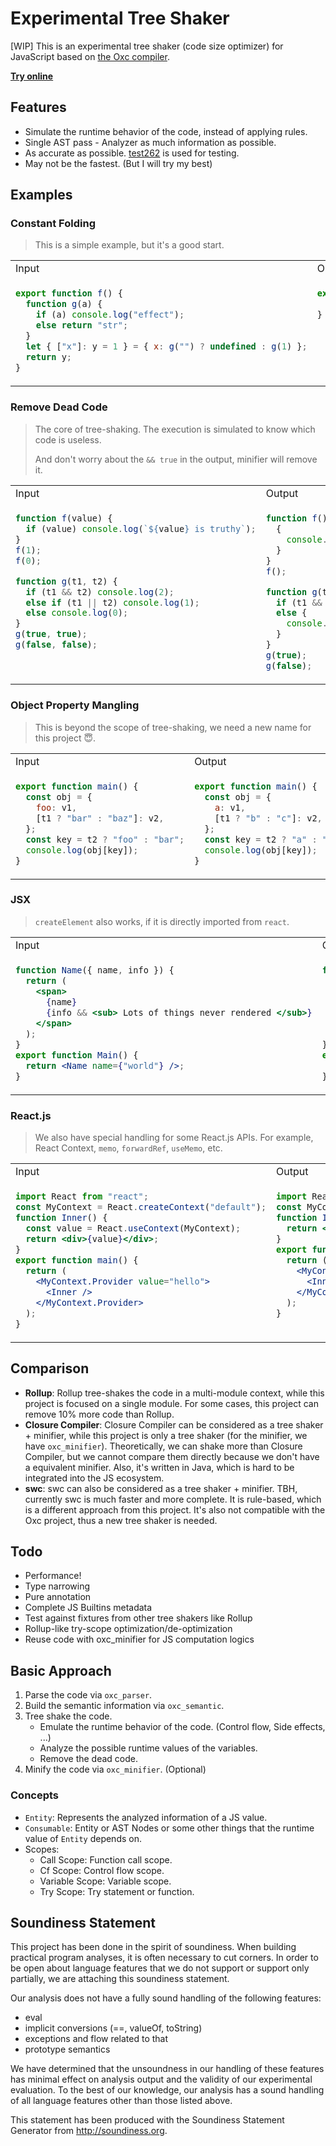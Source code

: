 # Experimental Tree Shaker

\[WIP\] This is an experimental tree shaker (code size optimizer) for JavaScript based on [the Oxc compiler](https://oxc.rs).

[**Try online**](https://kermanx.github.io/tree-shaker/)

## Features

- Simulate the runtime behavior of the code, instead of applying rules.
- Single AST pass - Analyzer as much information as possible.
- As accurate as possible. [test262](https://github.com/tc39/test262) is used for testing.
- May not be the fastest. (But I will try my best)

## Examples

### Constant Folding

> This is a simple example, but it's a good start.

<table><tbody><tr><td width="500px"> Input </td><td width="500px"> Output </td></tr><tr>
<td valign="top">

```js
export function f() {
  function g(a) {
    if (a) console.log("effect");
    else return "str";
  }
  let { ["x"]: y = 1 } = { x: g("") ? undefined : g(1) };
  return y;
}
```

</td><td valign="top">

```js
export function f() {
  return 1;
}
```

</td></tr></tbody></table>

### Remove Dead Code

> The core of tree-shaking. The execution is simulated to know which code is useless.
>
> And don't worry about the `&& true` in the output, minifier will remove it.

<table><tbody><tr><td width="500px"> Input </td><td width="500px"> Output </td></tr><tr>
<td valign="top">

```js
function f(value) {
  if (value) console.log(`${value} is truthy`);
}
f(1);
f(0);

function g(t1, t2) {
  if (t1 && t2) console.log(2);
  else if (t1 || t2) console.log(1);
  else console.log(0);
}
g(true, true);
g(false, false);
```

</td><td valign="top">

```js
function f() {
  {
    console.log("1 is truthy");
  }
}
f();

function g(t1) {
  if (t1 && true) console.log(2);
  else {
    console.log(0);
  }
}
g(true);
g(false);
```

</td></tr></tbody></table>

### Object Property Mangling

> This is beyond the scope of tree-shaking, we need a new name for this project 😇.

<table><tbody><tr><td width="500px"> Input </td><td width="500px"> Output </td></tr><tr>
<td valign="top">

```js
export function main() {
  const obj = {
    foo: v1,
    [t1 ? "bar" : "baz"]: v2,
  };
  const key = t2 ? "foo" : "bar";
  console.log(obj[key]);
}
```

</td><td valign="top">

```js
export function main() {
  const obj = {
    a: v1,
    [t1 ? "b" : "c"]: v2,
  };
  const key = t2 ? "a" : "b";
  console.log(obj[key]);
}
```

</td></tr></tbody></table>

### JSX

> `createElement` also works, if it is directly imported from `react`.

<table><tbody><tr><td width="500px"> Input </td><td width="500px"> Output </td></tr><tr>
<td valign="top">

```jsx
function Name({ name, info }) {
  return (
    <span>
      {name}
      {info && <sub> Lots of things never rendered </sub>}
    </span>
  );
}
export function Main() {
  return <Name name={"world"} />;
}
```

</td><td valign="top">

```jsx
function Name() {
  return (
    <span>
      {"world"}
      {}
    </span>
  );
}
export function Main() {
  return <Name />;
}
```

</td></tr></tbody></table>

### React.js

> We also have special handling for some React.js APIs. For example, React Context, `memo`, `forwardRef`, `useMemo`, etc.

<table><tbody><tr><td width="500px"> Input </td><td width="500px"> Output </td></tr><tr>
<td valign="top">

```jsx
import React from "react";
const MyContext = React.createContext("default");
function Inner() {
  const value = React.useContext(MyContext);
  return <div>{value}</div>;
}
export function main() {
  return (
    <MyContext.Provider value="hello">
      <Inner />
    </MyContext.Provider>
  );
}
```

</td><td valign="top">

```jsx
import React from "react";
const MyContext = React.createContext();
function Inner() {
  return <div>{"hello"}</div>;
}
export function main() {
  return (
    <MyContext.Provider>
      <Inner />
    </MyContext.Provider>
  );
}
```

</td></tr></tbody></table>

## Comparison

- **Rollup**: Rollup tree-shakes the code in a multi-module context, while this project is focused on a single module. For some cases, this project can remove 10% more code than Rollup.
- **Closure Compiler**: Closure Compiler can be considered as a tree shaker + minifier, while this project is only a tree shaker (for the minifier, we have `oxc_minifier`). Theoretically, we can shake more than Closure Compiler, but we cannot compare them directly because we don't have a equivalent minifier. Also, it's written in Java, which is hard to be integrated into the JS ecosystem.
- **swc**: swc can also be considered as a tree shaker + minifier. TBH, currently swc is much faster and more complete. It is rule-based, which is a different approach from this project. It's also not compatible with the Oxc project, thus a new tree shaker is needed.

## Todo

- Performance!
- Type narrowing
- Pure annotation
- Complete JS Builtins metadata
- Test against fixtures from other tree shakers like Rollup
- Rollup-like try-scope optimization/de-optimization
- Reuse code with oxc_minifier for JS computation logics

## Basic Approach

1. Parse the code via `oxc_parser`.
2. Build the semantic information via `oxc_semantic`.
3. Tree shake the code.
   - Emulate the runtime behavior of the code. (Control flow, Side effects, ...)
   - Analyze the possible runtime values of the variables.
   - Remove the dead code.
4. Minify the code via `oxc_minifier`. (Optional)

### Concepts

- `Entity`: Represents the analyzed information of a JS value.
- `Consumable`: Entity or AST Nodes or some other things that the runtime value of `Entity` depends on.
- Scopes:
  - Call Scope: Function call scope.
  - Cf Scope: Control flow scope.
  - Variable Scope: Variable scope.
  - Try Scope: Try statement or function.

## Soundiness Statement

This project has been done in the spirit of soundiness. When building practical program analyses, it is often necessary to cut corners. In order to be open about language features that we do not support or support only partially, we are attaching this soundiness statement.

Our analysis does not have a fully sound handling of the following features:

- eval
- implicit conversions (==, valueOf, toString)
- exceptions and flow related to that
- prototype semantics

We have determined that the unsoundness in our handling of these features has minimal effect on analysis output and the validity of our experimental evaluation. To the best of our knowledge, our analysis has a sound handling of all language features other than those listed above.

This statement has been produced with the Soundiness Statement Generator from http://soundiness.org.
